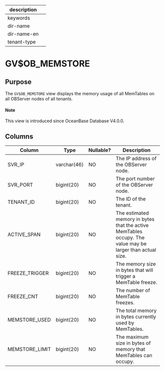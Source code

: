 |description||
|---|---|
|keywords||
|dir-name||
|dir-name-en||
|tenant-type||

# GV$OB_MEMSTORE

## Purpose

The `GV$OB_MEMSTORE` view displays the memory usage of all MemTables on all OBServer nodes of all tenants.

<main id="notice" type='explain'>
  <h4>Note</h4>
  <p>This view is introduced since OceanBase Database V4.0.0. </p>
</main>

## Columns

| **Column** | **Type** | **Nullable?** | **Description** |
|----------------|-------------|----------------|----------------------------------|
| SVR_IP | varchar(46) | NO | The IP address of the OBServer node. |
| SVR_PORT | bigint(20) | NO | The port number of the OBServer node. |
| TENANT_ID | bigint(20) | NO | The ID of the tenant. |
| ACTIVE_SPAN | bigint(20) | NO | The estimated memory in bytes that the active MemTables occupy. The value may be larger than actual size. |
| FREEZE_TRIGGER | bigint(20) | NO | The memory size in bytes that will trigger a MemTable freeze. |
| FREEZE_CNT | bigint(20) | NO | The number of MemTable freezes. |
| MEMSTORE_USED | bigint(20) | NO | The total memory in bytes currently used by MemTables. |
| MEMSTORE_LIMIT | bigint(20) | NO | The maximum size in bytes of memory that MemTables can occupy. |
